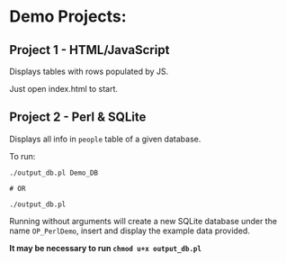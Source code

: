 # Demo Projects:

## Project 1 - HTML/JavaScript

Displays tables with rows populated by JS.

Just open index.html to start.

## Project 2 - Perl & SQLite

Displays all info in `people` table of a given database.

To run: 
```
./output_db.pl Demo_DB

# OR

./output_db.pl

``` 

Running without arguments will create a new SQLite database under the name `OP_PerlDemo`, insert and display the example data provided.

**It may be necessary to run `chmod u+x output_db.pl`**

